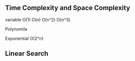 ## Time Complexity and Space Complexity
variable
O(1)
O(n)
O(n^2)
O(n^3)

Polynomila


Exponential 
O(2^n)


## Linear Search 
    

